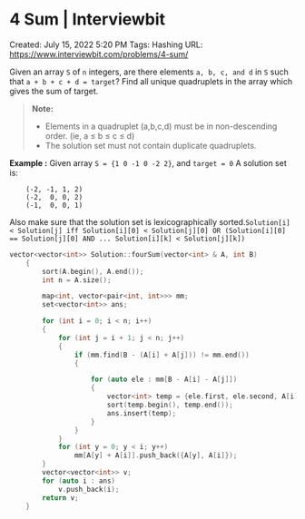 # 4 Sum | Interviewbit

Created: July 15, 2022 5:20 PM
Tags: Hashing
URL: https://www.interviewbit.com/problems/4-sum/

Given an array `S` of `n` integers, are there elements `a, b, c, and d` in `S` such that `a + b + c + d = target`? Find all unique quadruplets in the array which gives the sum of target.

> 
> 
> 
> **Note:**
> 
> - Elements in a quadruplet (a,b,c,d) must be in non-descending order. (ie, a ≤ b ≤ c ≤ d)
> - The solution set must not contain duplicate quadruplets.

**Example :** 
 Given array `S = {1 0 -1 0 -2 2}`, and `target = 0`
 A solution set is:

```
    (-2, -1, 1, 2)
    (-2,  0, 0, 2)
    (-1,  0, 0, 1)

```

Also make sure that the solution set is lexicographically sorted.`Solution[i] < Solution[j] iff Solution[i][0] < Solution[j][0] OR (Solution[i][0] == Solution[j][0] AND ... Solution[i][k] < Solution[j][k])`

```cpp
vector<vector<int>> Solution::fourSum(vector<int> & A, int B)
    {
        sort(A.begin(), A.end());
        int n = A.size();

        map<int, vector<pair<int, int>>> mm;
        set<vector<int>> ans;

        for (int i = 0; i < n; i++)
        {
            for (int j = i + 1; j < n; j++)
            {
                if (mm.find(B - (A[i] + A[j])) != mm.end())
                {

                    for (auto ele : mm[B - A[i] - A[j]])
                    {
                        vector<int> temp = {ele.first, ele.second, A[i], A[j]};
                        sort(temp.begin(), temp.end());
                        ans.insert(temp);
                    }
                }
            }
            for (int y = 0; y < i; y++)
                mm[A[y] + A[i]].push_back({A[y], A[i]});
        }
        vector<vector<int>> v;
        for (auto i : ans)
            v.push_back(i);
        return v;
    }
```